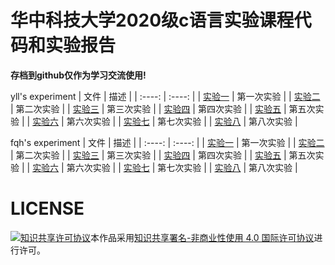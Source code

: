 # 华中科技大学2020级c语言实验课程代码和实验报告
**存档到github仅作为学习交流使用!**

yll's experiment 
|  文件   | 描述  |
|  :----:  | :----: |
| [实验一](https://github.com/yllhwa/cexperiment/tree/master/yll/1)  | 第一次实验 |
| [实验二](https://github.com/yllhwa/cexperiment/tree/master/yll/2)  | 第二次实验 |
| [实验三](https://github.com/yllhwa/cexperiment/tree/master/yll/3)  | 第三次实验 |
| [实验四](https://github.com/yllhwa/cexperiment/tree/master/yll/4)  | 第四次实验 |
| [实验五](https://github.com/yllhwa/cexperiment/tree/master/yll/5)  | 第五次实验 |
| [实验六](https://github.com/yllhwa/cexperiment/tree/master/yll/6)  | 第六次实验 |
| [实验七](https://github.com/yllhwa/cexperiment/tree/master/yll/7)  | 第七次实验 |
| [实验八](https://github.com/yllhwa/cexperiment/tree/master/yll/8)  | 第八次实验 |

fqh's experiment
|  文件   | 描述  |
|  :----:  | :----: |
| [实验一](https://github.com/2205794866/cexperiment/tree/master/fqh/1)  | 第一次实验 |
| [实验二](https://github.com/2205794866/cexperiment/tree/master/fqh/2)  | 第二次实验 |
| [实验三](https://github.com/2205794866/cexperiment/tree/master/fqh/3)  | 第三次实验 |
| [实验四](https://github.com/2205794866/cexperiment/tree/master/fqh/4)  | 第四次实验 |
| [实验五](https://github.com/2205794866/cexperiment/tree/master/fqh/5)  | 第五次实验 |
| [实验六](https://github.com/2205794866/cexperiment/tree/master/fqh/6)  | 第六次实验 |
| [实验七](https://github.com/2205794866/cexperiment/tree/master/fqh/7)  | 第七次实验 |
| [实验八](https://github.com/2205794866/cexperiment/tree/master/fqh/8)  | 第八次实验 |
# LICENSE

<a rel="license" href="http://creativecommons.org/licenses/by-nc/4.0/"><img alt="知识共享许可协议" style="border-width:0" src="https://i.creativecommons.org/l/by-nc/4.0/88x31.png" /></a>本作品采用<a rel="license" href="http://creativecommons.org/licenses/by-nc/4.0/">知识共享署名-非商业性使用 4.0 国际许可协议</a>进行许可。


